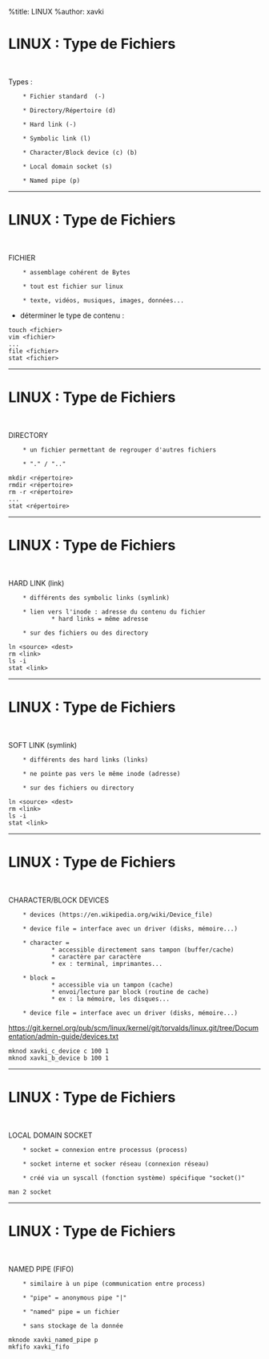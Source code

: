 %title: LINUX
%author: xavki


# LINUX : Type de Fichiers

<br>

Types :

		* Fichier standard  (-)

		* Directory/Répertoire (d)

		* Hard link (-)

		* Symbolic link (l)

		* Character/Block device (c) (b)

		* Local domain socket (s)

		* Named pipe (p)

-------------------------------------------------------------------------

# LINUX : Type de Fichiers


<br>

FICHIER

		* assemblage cohérent de Bytes

		* tout est fichier sur linux

		* texte, vidéos, musiques, images, données...

* déterminer le type de contenu :

```
touch <fichier>
vim <fichier>
...
file <fichier>
stat <fichier>
```

-------------------------------------------------------------------------

# LINUX : Type de Fichiers

<br>

DIRECTORY

		* un fichier permettant de regrouper d'autres fichiers

		* "." / ".."

```
mkdir <répertoire>
rmdir <répertoire>
rm -r <répertoire>
...
stat <répertoire>
```

-------------------------------------------------------------------------

# LINUX : Type de Fichiers

<br>

HARD LINK (link)

		* différents des symbolic links (symlink)

		* lien vers l'inode : adresse du contenu du fichier
				* hard links = même adresse

		* sur des fichiers ou des directory

```
ln <source> <dest>
rm <link>
ls -i 
stat <link>
```

-------------------------------------------------------------------------

# LINUX : Type de Fichiers

<br>

SOFT LINK (symlink)

		* différents des hard links (links)

		* ne pointe pas vers le même inode (adresse)

		* sur des fichiers ou directory

```
ln <source> <dest>
rm <link>
ls -i 
stat <link>
```

-------------------------------------------------------------------------

# LINUX : Type de Fichiers

<br>

CHARACTER/BLOCK DEVICES

		* devices (https://en.wikipedia.org/wiki/Device_file) 

		* device file = interface avec un driver (disks, mémoire...)

		* character = 
				* accessible directement sans tampon (buffer/cache)
				* caractère par caractère
				* ex : terminal, imprimantes...

		* block = 
				* accessible via un tampon (cache)
				* envoi/lecture par block (routine de cache)
				* ex : la mémoire, les disques...
				
		* device file = interface avec un driver (disks, mémoire...)

https://git.kernel.org/pub/scm/linux/kernel/git/torvalds/linux.git/tree/Documentation/admin-guide/devices.txt

```
mknod xavki_c_device c 100 1
mknod xavki_b_device b 100 1
```

-------------------------------------------------------------------------

# LINUX : Type de Fichiers

<br>

LOCAL DOMAIN SOCKET

		* socket = connexion entre processus (process)

		* socket interne et socker réseau (connexion réseau)

		* créé via un syscall (fonction système) spécifique "socket()"

```
man 2 socket
```

-------------------------------------------------------------------------

# LINUX : Type de Fichiers

<br>

NAMED PIPE (FIFO)

		* similaire à un pipe (communication entre process)

		* "pipe" = anonymous pipe "|"

		* "named" pipe = un fichier

		* sans stockage de la donnée

```
mknode xavki_named_pipe p
mkfifo xavki_fifo
```

